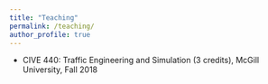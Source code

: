 ```yaml
---
title: "Teaching"
permalink: /teaching/
author_profile: true
---
```


* CIVE 440: Traffic Engineering and Simulation (3 credits), McGill University, Fall 2018